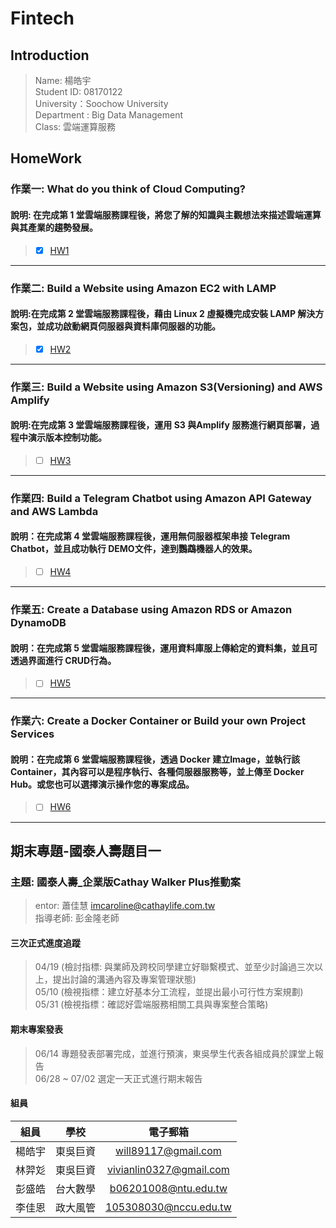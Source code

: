 # Fintech
## Introduction
> Name: 楊皓宇  
> Student ID: 08170122  
> University：Soochow University  
> Department : Big Data Management  
> Class: 雲端運算服務  
> 
## HomeWork
### 作業一: What do you think of Cloud Computing?
#### 說明: 在完成第 1 堂雲端服務課程後，將您了解的知識與主觀想法來描述雲端運算與其產業的趨勢發展。
> + [X] [HW1](https://github.com/yan-hao-yu/Fintech/tree/main/HW1) 
----
### 作業二: Build a Website using Amazon EC2 with LAMP

#### 說明:在完成第 2 堂雲端服務課程後，藉由 Linux 2 虛擬機完成安裝 LAMP 解決方案包，並成功啟動網頁伺服器與資料庫伺服器的功能。

> + [X] [HW2](https://github.com/yan-hao-yu/Fintech/tree/main/HW2)
----
### 作業三: Build a Website using Amazon S3(Versioning) and AWS Amplify
#### 說明:在完成第 3 堂雲端服務課程後，運用 S3 與Amplify 服務進行網頁部署，過程中演示版本控制功能。
> + [ ] [HW3](#)
----
### 作業四: Build a Telegram Chatbot using Amazon API Gateway and AWS Lambda
#### 說明：在完成第 4 堂雲端服務課程後，運用無伺服器框架串接 Telegram Chatbot，並且成功執行 DEMO文件，達到鸚鵡機器人的效果。
> + [ ] [HW4](#)
----
### 作業五: Create a Database using Amazon RDS or Amazon DynamoDB
#### 說明：在完成第 5 堂雲端服務課程後，運用資料庫服上傳給定的資料集，並且可透過界面進行 CRUD行為。
> + [ ] [HW5](#)
----
### 作業六: Create a Docker Container or Build your own Project Services
#### 說明：在完成第 6 堂雲端服務課程後，透過 Docker 建立Image，並執行該 Container，其內容可以是程序執行、各種伺服器服務等，並上傳至 Docker Hub。或您也可以選擇演示操作您的專案成品。
> + [ ] [HW6](#)
----

## 期末專題-國泰人壽題目一
### 主題: 國泰人壽_企業版Cathay Walker Plus推動案
> entor: 蕭佳慧 imcaroline@cathaylife.com.tw  
> 指導老師: 彭金隆老師
#### 三次正式進度追蹤
> 04/19 (檢討指標: 與業師及跨校同學建立好聯繫模式、並至少討論過三次以上，提出討論的溝通內容及專案管理狀態)  
> 05/10 (檢視指標：建立好基本分工流程，並提出最小可行性方案規劃)  
> 05/31 (檢視指標：確認好雲端服務相關工具與專案整合策略)  
#### 期末專案發表
> 06/14 專題發表部署完成，並進行預演，東吳學生代表各組成員於課堂上報告  
> 06/28 ~ 07/02 選定一天正式進行期末報告  
#### 組員
| 組員 | 學校 | 電子郵箱 |
| :-----: | :----: | :----: |
| 楊皓宇 | 東吳巨資 | will89117@gmail.com |
| 林羿彣 | 東吳巨資 | vivianlin0327@gmail.com |
| 彭盛皓 | 台大數學 | b06201008@ntu.edu.tw |
| 李佳恩 | 政大風管 | 105308030@nccu.edu.tw |
